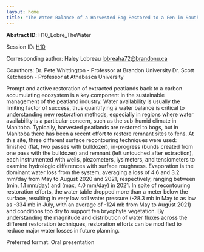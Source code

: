 ```yaml
---
layout: home
title: "The Water Balance of a Harvested Bog Restored to a Fen in South-Eastern Manitoba"
---
```



**Abstract ID**: H10_Lobre_TheWater

Session ID: [H10](.)

Corresponding author: Haley Lobreau <a href="mailto:lobreaha72@brandonu.ca">lobreaha72@brandonu.ca</a>

Coauthors: Dr. Pete Whittington - Professor at Brandon University 
 Dr. Scott Ketcheson - Professor at Athabasca University 

Prompt and active restoration of extracted peatlands back to a carbon accumulating ecosystem is a key component in the sustainable management of the peatland industry. Water availability is usually the limiting factor of success, thus quantifying a water balance is critical to understanding new restoration methods, especially in regions where water availability is a particular concern, such as the sub-humid climate in Manitoba. Typically, harvested peatlands are restored to bogs, but in Manitoba there has been a recent effort to restore remnant sites to fens. At this site, three different surface recontouring techniques were used: finished (flat, two passes with bulldozer), in-progress (bunds created from one pass with the bulldozer) and remnant (left untouched after extraction), each instrumented with wells, piezometers, lysimeters, and tensiometers to examine hydrologic differences with surface roughness. Evaporation is the dominant water loss from the system, averaging a loss of 4.6 and 3.2 mm/day from May to August 2020 and 2021, respectively, ranging between (min, 1.1 mm/day) and (max, 4.0 mm/day) in 2021. In spite of recontouring restoration efforts, the water table dropped more than a meter below the surface, resulting in very low soil water pressure (-28.3 mb in May to as low as -334 mb in July, with an average of -124 mb from May to August 2021) and conditions too dry to support fen bryophyte vegetation. By understanding the magnitude and distribution of water fluxes across the different restoration techniques, restoration efforts can be modified to reduce major water losses in future planning.

Preferred format: Oral presentation
